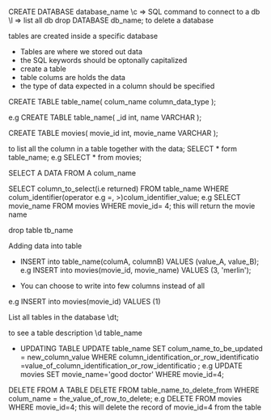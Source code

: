 CREATE DATABASE database_name
\c => SQL command to connect to a db
\l => list all db
 drop DATABASE db_name; to delete a database


tables are created inside a specific
database

- Tables are where we stored out data
- the SQL keywords should be optonally
capitalized
- create a table
- table colums are holds the data
- the type of data expected in a 
column should be specified

CREATE TABLE table_name(
colum_name column_data_type
);

e.g
CREATE TABLE table_name(
_id int,
name VARCHAR
);

CREATE TABLE movies(
movie_id int,
movie_name VARCHAR
);

to list all the column in a table together with the data;
SELECT * form table_name;
e.g 
SELECT * from movies;


SELECT A DATA FROM A colum_name

SELECT column_to_select(i.e returned) FROM table_name WHERE colum_identifier(operator e.g =, >)colum_identifier_value;
e.g
SELECT movie_name FROM movies WHERE movie_id= 4; this will return the movie name


drop table tb_name

Adding data into table
- INSERT into table_name(columA, columnB)
VALUES (value_A, value_B);
e.g
INSERT into movies(movie_id,
movie_name) VALUES (3, 'merlin');

- You can choose to write into few columns instead of all

e.g
INSERT into movies(movie_id) VALUES (1)


List all tables in the database
\dt;


to see a table description
\d table_name

- UPDATING TABLE
UPDATE table_name SET colum_name_to_be_updated =  new_column_value 
WHERE column_identification_or_row_identificatio =value_of_column_identification_or_row_identificatio ;
e.g
UPDATE movies SET movie_name='good doctor' WHERE movie_id=4;


DELETE FROM A TABLE
DELETE FROM table_name_to_delete_from WHERE colum_name = the_value_of_row_to_delete;
e.g
DELETE FROM movies WHERE movie_id=4; this will delete the record of movie_id=4 from the table